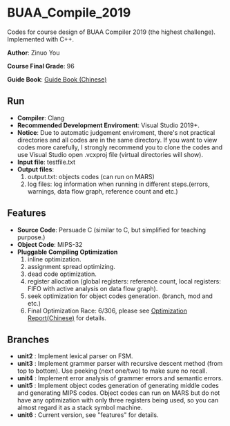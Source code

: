 # BUAA_Compile_2019
Codes for course design of BUAA Compiler 2019 (the highest challenge). Implemented with C++.

**Author**: Zinuo You

**Course Final Grade**: 96

**Guide Book**: [Guide Book (Chinese)](Compiler_GuideBook.pdf)

## Run
- **Compiler**: Clang
- **Recommended Development Enviroment**: Visual Studio 2019+.
- **Notice**: Due to automatic judgement enviroment, there's not practical directories and all codes are in the same directory. If you want to view codes more carefully, I strongly recommend you to clone the codes and use Visual Studio open .vcxproj file (virtual directories will show).
- **Input file**: testfile.txt
- **Output files**: 
  1. output.txt: objects codes (can run on MARS)
  2. log files: log information when running in different steps.(errors, warnings, data flow graph, reference count and etc.)



## Features
- **Source Code**: Persuade C (similar to C, but simplified for teaching purpose.)
- **Object Code**: MIPS-32
- **Pluggable Compiling Optimization**
  1. inline optimization.
  2. assignment spread optimizing.
  3. dead code optimization.
  4. register allocation (global registers: reference count, local registers: FIFO with active analysis on data flow graph).
  5. seek optimization for object codes generation. (branch, mod and etc.)
  6. Final Optimization Race: 6/306, please see [Optimization Report(Chinese)](Optimization_Report.pdf) for details. 



## Branches
- **unit2** : Implement lexical parser on FSM. 
- **unit3** : Implement grammer parser with recursive descent method (from top to bottom). Use peeking (next one/two) to make sure no recall.
- **unit4** : Implement error analysis of grammer errors and semantic errors.
- **unit5** : Implement object codes generation of generating middle codes and generating MIPS codes. Object codes can run on MARS but do not have any optimization with only three registers being used, so you can almost regard it as a stack symbol machine.
- **unit6** : Current version, see "features" for details. 
